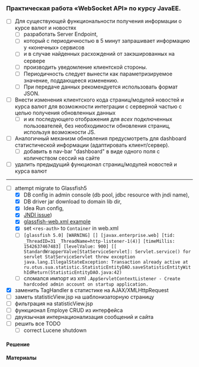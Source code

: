 ### Практическая работа      «WebSocket API» по курсу JavaEE.


- [ ] Для существующей функциональности получения информации о курсе валют и новостях
  - [ ] разработать Server Endpoint, 
  - [ ] который с периодичностью в 5 минут запрашивает информацию у «конечных» сервисов 
  - [ ] и в случае найденных расхождений от закэшированных на сервере 
  - [ ] производить уведомление клиентской стороны.
  - [ ] Периодичность следует вынести как параметризируемое значение, поддающееся изменению. 
  - [ ] При передаче данных рекомендуется использовать формат JSON.

- [ ] Внести изменения клиентского кода страниц/модулей новостей и курса валют для возможности интеграции с серверной частью с целью получения обновленных данных 
  - [ ] и их последующего отображения для _всех_ подключенных пользователей, 
        без необходимости обновления страниц, используя возможности JS.

- [ ] Аналогичный механизм обновления предусмотреть для dashboard статистической информации (адаптировать клиент/сервер).
  - [ ] добавить в nav-bar "dashboard"  в виде одного поля с количеством сессий на сайте 

- [ ] удалить предыдущий функционал страниц/модулей новостей и курса валют

- - - 

- [ ] attempt migrate to Glassfish5 
    - [x] DB config in admin console (db pool, jdbc resource with jndi name), 
    - [x] DB driver jar download to domain lib dir, 
    - [x] Idea Run config, 
    - [x] [JNDI issue](http://mjremijan.blogspot.com/2015/11/payaraglassfish-datasource-reference.html))
    - [x] [glassfish-web.xml example](https://javaee.github.io/glassfish/doc/5.0/application-deployment-guide.pdf)
    - [x] set `<res-auth>` to  `Container` in web.xml
    - [ ] `[glassfish 5.0] [WARNING] [] [javax.enterprise.web] [tid: _ThreadID=31 _ThreadName=http-listener-1(4)] [timeMillis: 1542637467483] [levelValue: 900] [[ StandardWrapperValve[StatServiceServlet]: Servlet.service() for servlet StatServiceServlet threw exception java.lang.IllegalStateException: Transaction already active at ru.otus.sua.statistic.StatisticEntityDAO.saveStatisticEntityWithIdReturn(StatisticEntityDAO.java:42)`
    - [ ] сломался импорт из xml `.AppServletContextListener - Create hardcoded admin account on startup application.`
- [x] заменить TagHandler в статистике на AJAX/XMLHttpRequest
- [ ] заметь statisticView.jsp на шаблонизаторную страницу
- [ ] фильтрация на statisticView.jsp
- [ ] функционал Employe CRUD из интерфейса
- [ ] двуязычная интернационализация сообщений и сайта
- [ ] решить все TODO
  - [ ] correct Lucene shutdown

#### Решение

#### Материалы

